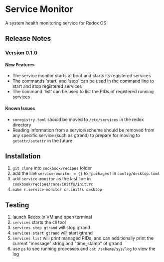 # Service Monitor
A system health monitoring service for Redox OS

## Release Notes
### Version 0.1.0

#### New Features
* The service monitor starts at boot and starts its registered services
* The commands 'start' and 'stop' can be used in the command line to start and stop registered services
* The command 'list' can be used to list the PIDs of registered running services

#### Known Issues
* `smregistry.toml` should be moved to `/etc/services` in the redox directory
* Reading information from a service/scheme should be removed from any specific service (such as gtrand) to prepare for moving to `getattr/setattr` in the future


## Installation
1. `git clone` into `cookbook/recipes` folder
2. add the line `service-monitor = {}` to `[packages]` in `config/desktop.toml`
3. add `service-monitor` as the last line in `cookbook/recipes/core/initfs/init.rc` 
4. `make r.service-monitor cr.initfs desktop`

## Testing
1. launch Redox in VM and open terminal
2. `services` starts the cli tool
3. `services stop gtrand` will stop gtrand
4. `services start gtrand` will start gtrand
5. `services list` will print managed PIDs, and can additionally print the current "message" string and "time_stamp" of gtrand
6. use `ps` to see running processes and `cat /scheme/sys/log` to view the log
